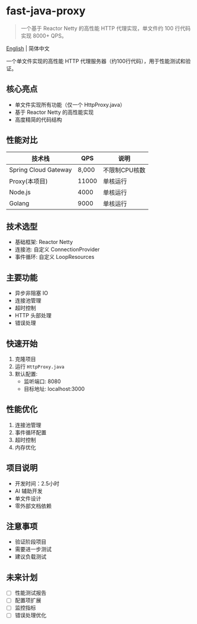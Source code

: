 # fast-java-proxy

> 一个基于 Reactor Netty 的高性能 HTTP 代理实现，单文件约 100 行代码实现 8000+ QPS。

[English](README_EN.md) | 简体中文

一个单文件实现的高性能 HTTP 代理服务器（约100行代码），用于性能测试和验证。

## 核心亮点

- 单文件实现所有功能（仅一个 HttpProxy.java）
- 基于 Reactor Netty 的高性能实现
- 高度精简的代码结构

## 性能对比

| 技术栈 | QPS | 说明 |
|--------|-----|------|
| Spring Cloud Gateway | 8,000 | 不限制CPU核数 |
| Proxy(本项目) | 11000 | 单核运行 |
| Node.js | 4000 | 单核运行 |
| Golang | 9000 | 单核运行 |

## 技术选型

- 基础框架: Reactor Netty
- 连接池: 自定义 ConnectionProvider
- 事件循环: 自定义 LoopResources

## 主要功能

- 异步非阻塞 IO
- 连接池管理
- 超时控制
- HTTP 头部处理
- 错误处理

## 快速开始

1. 克隆项目
2. 运行 `HttpProxy.java`
3. 默认配置:
   - 监听端口: 8080
   - 目标地址: localhost:3000

## 性能优化

1. 连接池管理
2. 事件循环配置
3. 超时控制
4. 内存优化

## 项目说明

- 开发时间：2.5小时
- AI 辅助开发
- 单文件设计
- 零外部文档依赖

## 注意事项

- 验证阶段项目
- 需要进一步测试
- 建议负载测试

## 未来计划

- [ ] 性能测试报告
- [ ] 配置项扩展
- [ ] 监控指标
- [ ] 错误处理优化
